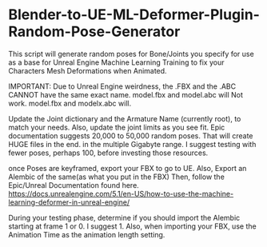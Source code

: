 # Blender-to-UE-ML-Deformer-Plugin-Random-Pose-Generator
This script will generate random poses for Bone/Joints you specify for use as a base for Unreal Engine Machine Learning Training to fix your Characters Mesh Deformations when Animated.

IMPORTANT: Due to Unreal Engine weirdness, the .FBX and the .ABC CANNOT have the same exact name. model.fbx and model.abc will Not work. model.fbx and modelx.abc will.

Update the Joint dictionary and the Armature Name (currently root), to match your needs. Also, update the joint limits as you see fit.
Epic documentation suggests 20,000 to 50,000 random poses. That will create HUGE files in the end. in the multiple Gigabyte range.
I suggest testing with fewer poses, perhaps 100, before investing those resources.

once Poses are keyframed, export your FBX to go to UE. Also, Export an Alembic of the same(as what you put in the FBX)
Then, follow the Epic/Unreal Documentation found here. https://docs.unrealengine.com/5.1/en-US/how-to-use-the-machine-learning-deformer-in-unreal-engine/

During your testing phase, determine if you should import the Alembic starting at frame 1 or 0. I suggest 1.
Also, when importing your FBX, use the Animation Time as the animation length setting.
